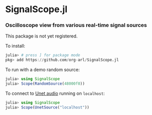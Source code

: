 # SignalScope.jl
### Oscilloscope view from various real-time signal sources

This package is not yet registered.

To install:
```julia
julia> # press ] for package mode
pkg> add https://github.com/org-arl/SignalScope.jl
```

To run with a demo random source:
```julia
julia> using SignalScope
julia> Scope(RandomSource(48000f0))
```

To connect to [Unet audio](https://unetstack.net/) running on `localhost`:
```julia
julia> using SignalScope
julia> Scope(UnetSource("localhost"))
```
